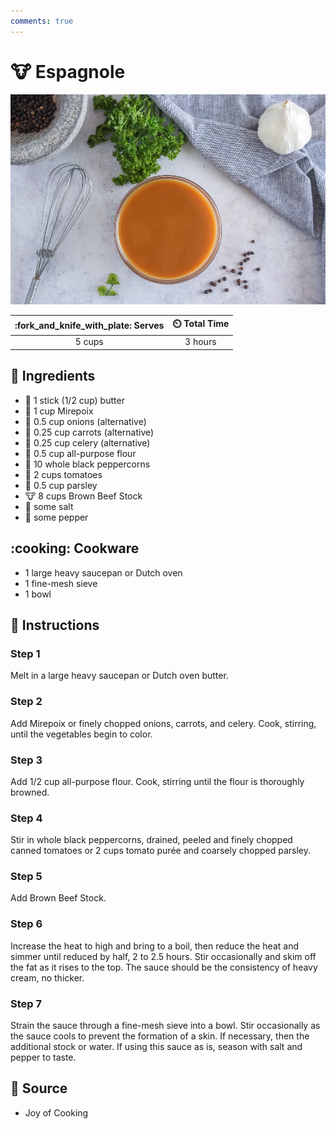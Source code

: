 ```yaml
---
comments: true
---
```

# :cow: Espagnole

![Espagnole](../../assets/images/espagnole.jpg)

| :fork_and_knife_with_plate: Serves | :timer_clock: Total Time |
|:----------------------------------:|:-----------------------: |
| 5 cups | 3 hours |

## :salt: Ingredients

- :butter: 1 stick (1/2 cup) butter
- :herb: 1 cup Mirepoix
- :onion: 0.5 cup onions (alternative)
- :carrot: 0.25 cup carrots (alternative)
- :leafy_green: 0.25 cup celery (alternative)
- :ear_of_rice: 0.5 cup all-purpose flour
- :salt: 10 whole black peppercorns
- :tomato: 2 cups tomatoes
- :herb: 0.5 cup parsley
- :cow: 8 cups Brown Beef Stock
- :salt: some salt
- :salt: some pepper

## :cooking: Cookware

- 1 large heavy saucepan or Dutch oven
- 1 fine-mesh sieve
- 1 bowl

## :pencil: Instructions

### Step 1

Melt in a large heavy saucepan or Dutch oven butter.

### Step 2

Add Mirepoix or finely chopped onions, carrots, and celery. Cook, stirring, until the vegetables begin to color.

### Step 3

Add 1/2 cup all-purpose flour. Cook, stirring until the flour is thoroughly browned.

### Step 4

Stir in whole black peppercorns, drained, peeled and finely chopped canned tomatoes or 2 cups tomato purée and coarsely
chopped parsley.

### Step 5

Add Brown Beef Stock.

### Step 6

Increase the heat to high and bring to a boil, then reduce the heat and simmer until reduced by half, 2 to 2.5 hours.
Stir occasionally and skim off the fat as it rises to the top. The sauce should be the consistency of heavy cream, no
thicker.

### Step 7

Strain the sauce through a fine-mesh sieve into a bowl. Stir occasionally as the sauce cools to prevent the formation of
a skin. If necessary, then the additional stock or water. If using this sauce as is, season with salt and pepper to
taste.

## :link: Source

- Joy of Cooking
